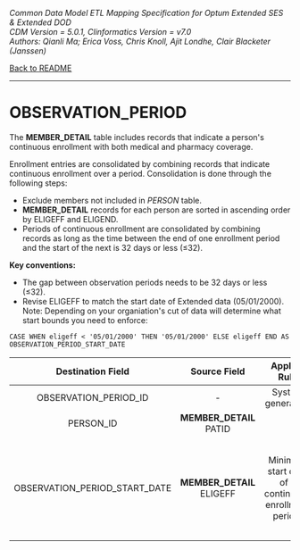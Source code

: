 *Common Data Model ETL Mapping Specification for Optum Extended SES & Extended DOD* 
<br>*CDM Version = 5.0.1, Clinformatics Version = v7.0*
<br>*Authors: Qianli Ma; Erica Voss, Chris Knoll, Ajit Londhe, Clair Blacketer (Janssen)*

[Back to README](README.md)

---

# OBSERVATION_PERIOD

The **MEMBER_DETAIL** table includes records that indicate a person's
continuous enrollment with both medical and pharmacy coverage.

Enrollment entries are consolidated by combining records that indicate
continuous enrollment over a period. Consolidation is done through the
following steps:

-   Exclude members not included in *PERSON* table.
-   **MEMBER_DETAIL** records for each person are sorted in ascending
    order by ELIGEFF and ELIGEND.
-   Periods of continuous enrollment are consolidated by combining
    records as long as the time between the end of one enrollment period
    and the start of the next is 32 days or less (&le;32).

**Key conventions:**

-   The gap between observation periods needs to be 32 days or
    less (&le;32).
-   Revise ELIGEFF to match the start date of Extended
    data (05/01/2000). Note: Depending on your organiation's cut of data
    will determine what start bounds you need to enforce:

`CASE WHEN eligeff < '05/01/2000' THEN '05/01/2000' ELSE eligeff END AS OBSERVATION_PERIOD_START_DATE`

<a name="table-mappings-observation-period"></a>

**Destination Field**|**Source Field**|**Applied Rule**|**Comment**
:-----:|:-----:|:-----:|:-----:
OBSERVATION_PERIOD_ID|-|System generated.| 
PERSON_ID|**MEMBER_DETAIL** PATID| | 
OBSERVATION_PERIOD_START_DATE|**MEMBER_DETAIL** ELIGEFF|Minimum start date of a continuous enrollment period.|Revise ELIGEFF using the code above to match the start date of Optum data. 
